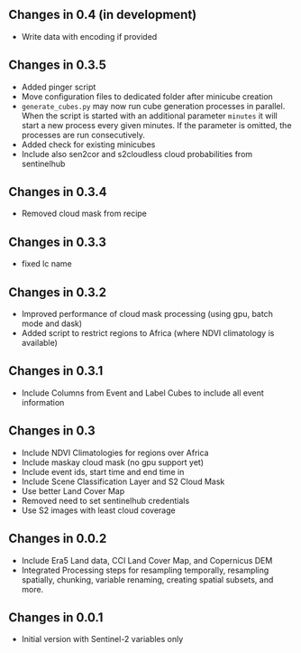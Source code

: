 ## Changes in 0.4 (in development)
* Write data with encoding if provided

## Changes in 0.3.5
* Added pinger script
* Move configuration files to dedicated folder after minicube creation
* `generate_cubes.py` may now run cube generation processes in parallel. 
  When the script is started with an additional parameter `minutes` it will
  start a new process every given minutes. If the parameter is omitted,
  the processes are run consecutively.
* Added check for existing minicubes
* Include also sen2cor and s2cloudless cloud probabilities from sentinelhub

## Changes in 0.3.4
* Removed cloud mask from recipe 

## Changes in 0.3.3
* fixed lc name

## Changes in 0.3.2
* Improved performance of cloud mask processing 
  (using gpu, batch mode and dask)
* Added script to restrict regions to Africa 
  (where NDVI climatology is available)

## Changes in 0.3.1
* Include Columns from Event and Label Cubes to include all event information

## Changes in 0.3
* Include NDVI Climatologies for regions over Africa
* Include maskay cloud mask (no gpu support yet)
* Include event ids, start time and end time in 
* Include Scene Classification Layer and S2 Cloud Mask
* Use better Land Cover Map
* Removed need to set sentinelhub credentials
* Use S2 images with least cloud coverage

## Changes in 0.0.2
* Include Era5 Land data, CCI Land Cover Map, and Copernicus DEM
* Integrated Processing steps for resampling temporally, resampling spatially,
  chunking, variable renaming, creating spatial subsets, and more.

## Changes in 0.0.1

* Initial version with Sentinel-2 variables only
